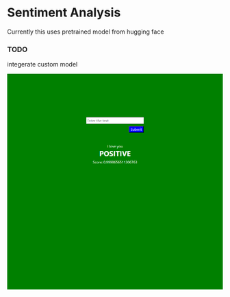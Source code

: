 # Sentiment Analysis

Currently this uses pretrained model from hugging face

### TODO

integerate custom model 

<img src='sentiment.png'>